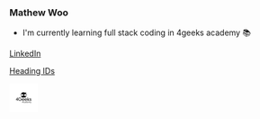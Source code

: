 ### Mathew Woo

- I'm currently learning full stack coding in 4geeks academy 📚

<a href="https://www.linkedin.com/in/mathew-woo-35024a13a/" target="_blank">LinkedIn</a>

[Heading IDs](https://www.markdownguide.org/extended-syntax#heading-ids)

<img src="./img/BDT_logo_becas_geeks_v2.jpg" height=50xp>
